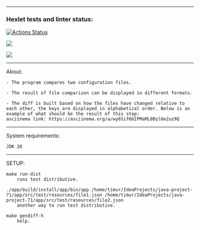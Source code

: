 -------------------------
### Hexlet tests and linter status:
[![Actions Status](https://github.com/Daukaevt/java-project-71/workflows/hexlet-check/badge.svg)](https://github.com/Daukaevt/java-project-71/actions)


<a href="https://codeclimate.com/github/Daukaevt/java-project-71/maintainability"><img src="https://api.codeclimate.com/v1/badges/84efb75e67b6241e9519/maintainability" /></a>

<a href="https://codeclimate.com/github/Daukaevt/java-project-71/test_coverage"><img src="https://api.codeclimate.com/v1/badges/84efb75e67b6241e9519/test_coverage" /></a>

------------------------
About:


	- The program compares two configuration files.

	- The result of file comparison can be displayed in different formats.

	- The diff is built based on how the files have changed relative to each other, the keys are displayed in alphabetical order. Below is an example of what should be the result of this step: 
    asciinema link: https://asciinema.org/a/wy6Sif66IPMaML0Bzl6e2uz9Q

-------------------------
System requirements:


	JDK 20

-------------------------
SETUP:


	make run-dist
		runs test distributive.

	./app/build/install/app/bin/app /home/timur/IdeaProjects/java-project-71/app/src/test/resources/file1.json /home/timur/IdeaProjects/java-project-71/app/src/test/resources/file2.json
		another way to run test distributive.

	make gendiff-h
		help.


